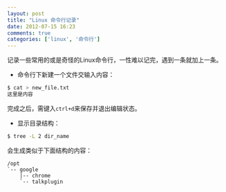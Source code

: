 ```yaml
---
layout: post
title: "Linux 命令行记录"
date: 2012-07-15 16:23
comments: true
categories: ['linux', '命令行']
---
```

记录一些常用的或是奇怪的Linux命令行，一性难以记完，遇到一条就加上一条。

- 命令行下新建一个文件交输入内容：
```bash
$ cat > new_file.txt
这里是内容
```

完成之后，需键入``ctrl+d``来保存并退出编辑状态。

- 显示目录结构：
```bash
$ tree -L 2 dir_name
```

会生成类似于下面结构的内容：
```
/opt
`-- google
    |-- chrome
    `-- talkplugin
```



